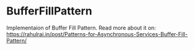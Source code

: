 # BufferFillPattern

Implementaion of Buffer Fill Pattern. Read more about it on: https://rahulrai.in/post/Patterns-for-Asynchronous-Services-Buffer-Fill-Pattern/
